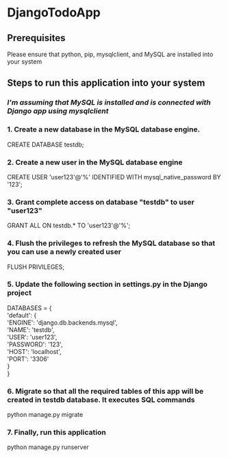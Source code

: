 # DjangoTodoApp

## Prerequisites
 Please ensure that python, pip, mysqlclient, and MySQL are installed into your system

## Steps to run this application into your system

### <em>I'm assuming that MySQL is installed and is connected with Django app using mysqlclient</em>

### 1. Create a new database in the MySQL database engine.
CREATE DATABASE testdb;

### 2. Create a new user in the MySQL database engine
CREATE USER 'user123'@'%' IDENTIFIED WITH mysql_native_password BY '123';

### 3. Grant complete access on database "testdb" to user "user123"
GRANT ALL ON testdb.* TO 'user123'@'%';

### 4. Flush the privileges to refresh the MySQL database so that you can use a newly created user
FLUSH PRIVILEGES;

### 5. Update the following section in settings.py in the Django project
DATABASES = {<br/>
'default': {<br/>
'ENGINE': 'django.db.backends.mysql',<br/>
'NAME': 'testdb',<br/>
'USER': 'user123',<br/>
'PASSWORD': '123',<br/>
'HOST': 'localhost',<br/>
'PORT': '3306'<br/>
}<br/>
}<br/>

### 6. Migrate so that all the required tables of this app will be created in testdb database. It executes SQL commands
python manage.py migrate

### 7. Finally, run this application
python manage.py runserver
